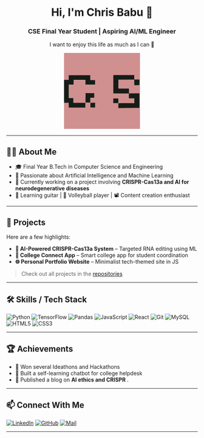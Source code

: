 <!-- HOME / INTRODUCTION -->
<h1 align="center">Hi, I'm Chris Babu 👋</h1>
<h3 align="center">CSE Final Year Student | Aspiring AI/ML Engineer</h3>
<p align="center">I want to enjoy this life as much as I can 🌱</p>

<p align="center">
  <picture>
    <source media="(prefers-color-scheme: dark)" srcset="https://raw.githubusercontent.com/chrisbabu9/chrisbabu9/main/chat.png">
    <img src="https://raw.githubusercontent.com/chrisbabu9/chrisbabu9/main/chat.png" alt="Chat Logo" width="200"/>
  </picture>
</p>

---

## 🧑‍💻 About Me
- 🎓 Final Year B.Tech in Computer Science and Engineering
- 🤖 Passionate about Artificial Intelligence and Machine Learning
- 🔭 Currently working on a project involving **CRISPR-Cas13a and AI for neurodegenerative diseases**
- 🎸 Learning guitar | 🏐 Volleyball player | 📽️ Content creation enthusiast

---

## 🚀 Projects
Here are a few highlights:
- **🧬 AI-Powered CRISPR-Cas13a System** – Targeted RNA editing using ML
- **📱 College Connect App** – Smart college app for student coordination
- **🌐 Personal Portfolio Website** – Minimalist tech-themed site in JS

> Check out all projects in the [repositories](https://github.com/chrisbabu9?tab=repositories)

---

## 🛠️ Skills / Tech Stack
![Python](https://img.shields.io/badge/-Python-black?style=flat&logo=python)
![TensorFlow](https://img.shields.io/badge/-TensorFlow-orange?style=flat&logo=tensorflow)
![Pandas](https://img.shields.io/badge/-Pandas-150458?style=flat&logo=pandas)
![JavaScript](https://img.shields.io/badge/-JavaScript-black?style=flat&logo=javascript)
![React](https://img.shields.io/badge/-React-black?style=flat&logo=react)
![Git](https://img.shields.io/badge/-Git-black?style=flat&logo=git)
![MySQL](https://img.shields.io/badge/-MySQL-black?style=flat&logo=mysql)
![HTML5](https://img.shields.io/badge/-HTML5-E34F26?style=flat&logo=html5)
![CSS3](https://img.shields.io/badge/-CSS3-1572B6?style=flat&logo=css3)

---

## 🏆 Achievements
- 🥇 Won several Ideathons and Hackathons
- 🧠 Built a self-learning chatbot for college helpdesk
- 📜 Published a blog on **AI ethics and CRISPR** .

---

## 📫 Connect With Me
[![LinkedIn](https://img.shields.io/badge/-LinkedIn-blue?style=flat&logo=linkedin)](https://www.linkedin.com/in/chris-babu/)
[![GitHub](https://img.shields.io/badge/-GitHub-181717?style=flat&logo=github)](https://github.com/chrisbabu9)
[![Mail](https://img.shields.io/badge/-Email-c14438?style=flat&logo=gmail&logoColor=white)](mailto:chrisbabu9@gmail.com)

---

